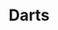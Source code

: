 ---
title: Darts
crosslinks:
- DartsTalk
- RedditDartsLeague
- dontdeadopeninside
- RocketLeague
- DIY
- interestingasfuck
- CalamariRaceTeam
- ireland
- a
- xkcd
- sports
---